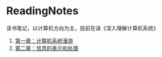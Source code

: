 # ReadingNotes
读书笔记，以计算机方向为主，目前在读《深入理解计算机系统》

1. [第一章：计算机系统漫游](./深入理解计算机系统（CSAPP）/第一章：计算机系统漫游.md)
2. [第二章：信息的表示和处理](./深入理解计算机系统（CSAPP）/第二章：信息的表示和处理.md)